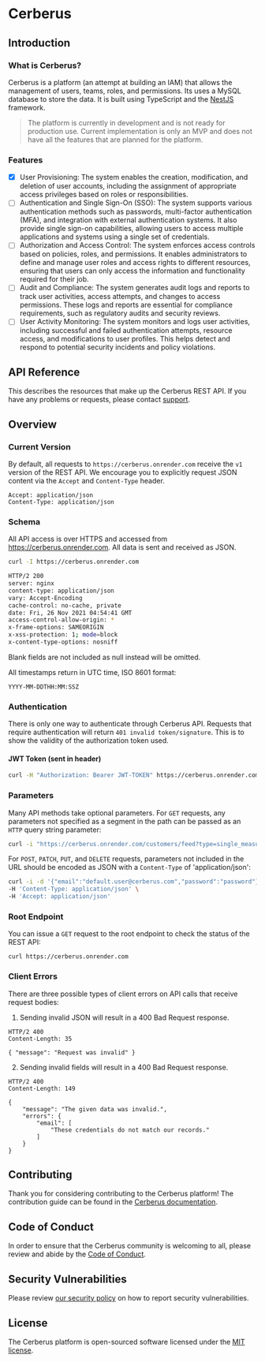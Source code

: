 # Cerberus

## Introduction

### What is Cerberus?

Cerberus is a platform (an attempt at building an IAM) that allows the management of users, teams, roles, and permissions. Its uses a MySQL database to store the data. It is built using TypeScript and the [NestJS](https://nestjs.com/) framework.

> The platform is currently in development and is not ready for production use. Current implementation is only an MVP and does not have all the features that are planned for the platform.

### Features

- [x] User Provisioning: The system enables the creation, modification, and deletion of user accounts, including the assignment of appropriate access privileges based on roles or responsibilities.
- [ ] Authentication and Single Sign-On (SSO): The system supports various authentication methods such as passwords, multi-factor authentication (MFA), and integration with external authentication systems. It also provide single sign-on capabilities, allowing users to access multiple applications and systems using a single set of credentials.
- [ ] Authorization and Access Control: The system enforces access controls based on policies, roles, and permissions. It enables administrators to define and manage user roles and access rights to different resources, ensuring that users can only access the information and functionality required for their job.
- [ ] Audit and Compliance: The system generates audit logs and reports to track user activities, access attempts, and changes to access permissions. These logs and reports are essential for compliance requirements, such as regulatory audits and security reviews.
- [ ] User Activity Monitoring: The system monitors and logs user activities, including successful and failed authentication attempts, resource access, and modifications to user profiles. This helps detect and respond to potential security incidents and policy violations.

## API Reference

This describes the resources that make up the Cerberus REST API. If you have any problems or requests, please contact [support](https://github.com/Thavarshan/cerberus/issues).

## Overview

### Current Version

By default, all requests to `https://cerberus.onrender.com` receive the `v1` version of the REST API. We encourage you to explicitly request JSON content via the `Accept` and `Content-Type` header.

```
Accept: application/json
Content-Type: application/json
```

### Schema

All API access is over HTTPS and accessed from <https://cerberus.onrender.com>. All data is sent and received as JSON.

```bash
curl -I https://cerberus.onrender.com

HTTP/2 200
server: nginx
content-type: application/json
vary: Accept-Encoding
cache-control: no-cache, private
date: Fri, 26 Nov 2021 04:54:41 GMT
access-control-allow-origin: *
x-frame-options: SAMEORIGIN
x-xss-protection: 1; mode=block
x-content-type-options: nosniff
```

Blank fields are not included as null instead will be omitted.

All timestamps return in UTC time, ISO 8601 format:

```
YYYY-MM-DDTHH:MM:SSZ
```

### Authentication

There is only one way to authenticate through Cerberus API. Requests that require authentication will return `401 invalid token/signature`. This is to show the validity of the authorization token used.

#### JWT Token (sent in header)

```bash
curl -H "Authorization: Bearer JWT-TOKEN" https://cerberus.onrender.com/users
```

### Parameters

Many API methods take optional parameters. For `GET` requests, any parameters not specified as a segment in the path can be passed as an `HTTP` query string parameter:

```bash
curl -i "https://cerberus.onrender.com/customers/feed?type=single_measurement_highlight"
```

For `POST`, `PATCH`, `PUT`, and `DELETE` requests, parameters not included in the URL should be encoded as JSON with a `Content-Type` of 'application/json':

```bash
curl -i -d '{"email":"default.user@cerberus.com","password":"password"}' https://cerberus.onrender.com/login \
-H 'Content-Type: application/json' \
-H 'Accept: application/json'
```

### Root Endpoint

You can issue a `GET` request to the root endpoint to check the status of the REST API:

```bash=
curl https://cerberus.onrender.com
```

### Client Errors

There are three possible types of client errors on API calls that receive request bodies:

1. Sending invalid JSON will result in a 400 Bad Request response.

```bash=
HTTP/2 400
Content-Length: 35

{ "message": "Request was invalid" }
```

2. Sending invalid fields will result in a 400 Bad Request response.

```bash=
HTTP/2 400
Content-Length: 149

{
    "message": "The given data was invalid.",
    "errors": {
        "email": [
            "These credentials do not match our records."
        ]
    }
}
```

## Contributing

Thank you for considering contributing to the Cerberus platform! The contribution guide can be found in the [Cerberus documentation](https://github.com/Thavarshan/cerberus/blob/main/.github/CONTRIBUTING.md).

## Code of Conduct

In order to ensure that the Cerberus community is welcoming to all, please review and abide by the [Code of Conduct](https://github.com/Thavarshan/cerberus/blob/main/.github/CODE_OF_CONDUCT.md).

## Security Vulnerabilities

Please review [our security policy](https://github.com/Thavarshan/cerberus/security/policy) on how to report security vulnerabilities.

## License

The Cerberus platform is open-sourced software licensed under the [MIT license](LICENSE.md).
